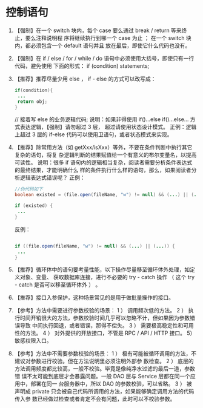 # 控制语句



1. 【强制】在一个 switch 块内，每个 case 要么通过 break / return 等来终止，要么注释说明程
   序将继续执行到哪一个 case 为止 ； 在一个 switch 块内，都必须包含一个 default 语句并且
   放在最后，即使它什么代码也没有。

2. 【强制】在 if / else / for / while / do 语句中必须使用大括号，即使只有一行代码，避免使用
   下面的形式： if (condition) statements;

3. 【推荐】推荐尽量少用 else ，  if - else 的方式可以改写成：

   ``` java
   if(condition){
   	...
   	return obj;
   }
   ```

   // 接着写 else 的业务逻辑代码;
   说明：如果非得使用 if()...else if()...else... 方式表达逻辑，【强制】请勿超过 3 层，
   超过请使用状态设计模式。
   正例：逻辑上超过 3 层的 if-else 代码可以使用卫语句，或者状态模式来实现。

4. 【推荐】除常用方法（如 getXxx/isXxx）等外，不要在条件判断中执行其它复杂的语句，将复
   杂逻辑判断的结果赋值给一个有意义的布尔变量名，以提高可读性。
   说明：很多 if 语句内的逻辑相当复杂，阅读者需要分析条件表达式的最终结果，才能明确什么
   样的条件执行什么样的语句，那么，如果阅读者分析逻辑表达式错误呢？
   正例：

   ``` java
   //伪代码如下
   boolean existed = (file.open(fileName, "w") != null) && (...) || (...);

   if (existed) {
   	...
   }
   ```

   反例：

   ``` java

   if ((file.open(fileName, "w") != null) && (...) || (...)) {
   	...
   }
   ```

5. 【推荐】循环体中的语句要考量性能，以下操作尽量移至循环体外处理，如定义对象、变量、
   获取数据库连接，进行不必要的 try - catch 操作 （ 这个 try - catch 是否可以移至循环体外 ） 。

6. 【推荐】接口入参保护，这种场景常见的是用于做批量操作的接口。

7. 【参考】方法中需要进行参数校验的场景：
   1 ） 调用频次低的方法。
   2 ） 执行时间开销很大的方法，参数校验时间几乎可以忽略不计，但如果因为参数错误导致
   中间执行回退，或者错误，那得不偿失。
   3 ） 需要极高稳定性和可用性的方法。
   4 ） 对外提供的开放接口，不管是 RPC / API / HTTP 接口。
   5） 敏感权限入口。

8. 【参考】方法中不需要参数校验的场景：
   1 ） 极有可能被循环调用的方法，不建议对参数进行校验。但在方法说明里必须注明外部参
   数检查。
   2 ） 底层的方法调用频度都比较高，一般不校验。毕竟是像纯净水过滤的最后一道，参数错
   误不太可能到底层才会暴露问题。一般 DAO 层与 Service 层都在同一个应用中，部署在同一
   台服务器中，所以 DAO 的参数校验，可以省略。
   3 ） 被声明成 private 只会被自己代码所调用的方法，如果能够确定调用方法的代码传入参
   数已经做过检查或者肯定不会有问题，此时可以不校验参数。

